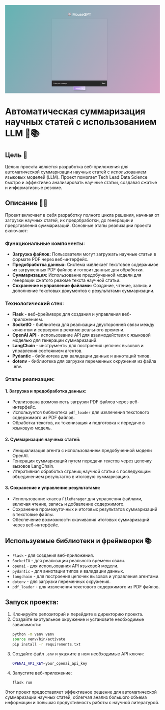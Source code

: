 ![MouseGPT](https://github.com/Verbasik/ML_projects/blob/main/MouseGPT/png/MouseGPT.png)

# Автоматическая суммаризация научных статей с использованием LLM 🧠📚

## Цель 🎯

Целью проекта является разработка веб-приложения для автоматической суммаризации научных статей с использованием языковых моделей (LLM). Проект помогает Tech Lead Data Science быстро и эффективно анализировать научные статьи, создавая сжатые и информативные резюме.

## Описание 🧪🔬

Проект включает в себя разработку полного цикла решения, начиная от загрузки научных статей, их предобработки, до генерации и представления суммаризаций. Основные этапы реализации проекта включают:

### Функциональные компоненты:

- **Загрузка файлов:** Пользователи могут загружать научные статьи в формате PDF через веб-интерфейс.
- **Предобработка данных:** Система извлекает текстовое содержимое из загруженных PDF файлов и готовит данные для обработки.
- **Суммаризация:** Использование предобученной модели для генерации сжатого резюме текста научной статьи.
- **Сохранение и управление файлами:** Создание, чтение, запись и дополнение текстовых документов с результатами суммаризации.

### Технологический стек:

- **Flask** - веб-фреймворк для создания и управления веб-приложением.
- **SocketIO** - библиотека для реализации двусторонней связи между клиентом и сервером в режиме реального времени.
- **OpenAI API** - использование API для взаимодействия с языковой моделью для генерации суммаризаций.
- **LangChain** - инструменты для построения цепочек вызовов и управления состоянием агентов.
- **Pydantic** - библиотека для валидации данных и аннотаций типов.
- **dotenv** - библиотека для загрузки переменных окружения из файла .env.

### Этапы реализации:

#### 1. Загрузка и предобработка данных:

- Реализована возможность загрузки PDF файлов через веб-интерфейс.
- Используется библиотека `pdf_loader` для извлечения текстового содержимого из PDF файлов.
- Обработка текстов, их токенизация и подготовка к передаче в языковую модель.

#### 2. Суммаризация научных статей:

- Инициализация агента с использованием предобученной модели OpenAI.
- Генерация суммаризаций путем передачи текстов через цепочку вызовов LangChain.
- Итеративная обработка страниц научной статьи с последующим объединением результатов в итоговую суммаризацию.

#### 3. Сохранение и управление результатами:

- Использование класса `FileManager` для управления файлами, включая чтение, запись и добавление содержимого.
- Сохранение промежуточных и итоговых результатов суммаризаций в текстовые файлы.
- Обеспечение возможности скачивания итоговых суммаризаций через веб-интерфейс.

## Используемые библиотеки и фреймворки 📚

- `Flask` - для создания веб-приложения.
- `SocketIO` - для реализации реального времени связи.
- `openai` - для использования API языковой модели.
- `pydantic` - для аннотации типов и валидации данных.
- `langchain` - для построения цепочек вызовов и управления агентами.
- `dotenv` - для загрузки переменных окружения.
- `pdf_loader` - для извлечения текстового содержимого из PDF файлов.

## Запуск проекта:

1. Клонируйте репозиторий и перейдите в директорию проекта.
2. Создайте виртуальное окружение и установите необходимые зависимости:
    ```bash
    python -m venv venv
    source venv/bin/activate
    pip install -r requirements.txt
    ```
3. Создайте файл `.env` и укажите в нем необходимые API ключи:
    ```bash
    OPENAI_API_KEY=your_openai_api_key
    ```
4. Запустите веб-приложение:
    ```bash
    flask run
    ```

Этот проект предоставляет эффективное решение для автоматической суммаризации научных статей, облегчая анализ большого объема информации и повышая продуктивность работы с научной литературой.
